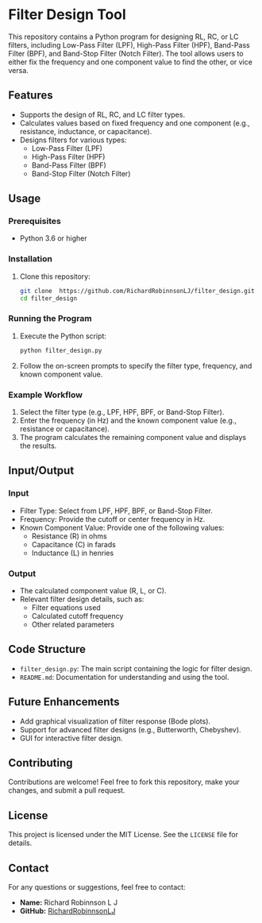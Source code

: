 # Filter Design Tool

This repository contains a Python program for designing RL, RC, or LC filters, including Low-Pass Filter (LPF), High-Pass Filter (HPF), Band-Pass Filter (BPF), and Band-Stop Filter (Notch Filter). The tool allows users to either fix the frequency and one component value to find the other, or vice versa.

## Features
- Supports the design of RL, RC, and LC filter types.
- Calculates values based on fixed frequency and one component (e.g., resistance, inductance, or capacitance).
- Designs filters for various types:
  - Low-Pass Filter (LPF)
  - High-Pass Filter (HPF)
  - Band-Pass Filter (BPF)
  - Band-Stop Filter (Notch Filter)

## Usage
### Prerequisites
- Python 3.6 or higher

### Installation
1. Clone this repository:
   ```bash
   git clone  https://github.com/RichardRobinnsonLJ/filter_design.git
   cd filter_design
   ```

### Running the Program
1. Execute the Python script:
   ```bash
   python filter_design.py
   ```
2. Follow the on-screen prompts to specify the filter type, frequency, and known component value.

### Example Workflow
1. Select the filter type (e.g., LPF, HPF, BPF, or Band-Stop Filter).
2. Enter the frequency (in Hz) and the known component value (e.g., resistance or capacitance).
3. The program calculates the remaining component value and displays the results.

## Input/Output
### Input
- Filter Type: Select from LPF, HPF, BPF, or Band-Stop Filter.
- Frequency: Provide the cutoff or center frequency in Hz.
- Known Component Value: Provide one of the following values:
  - Resistance (R) in ohms
  - Capacitance (C) in farads
  - Inductance (L) in henries

### Output
- The calculated component value (R, L, or C).
- Relevant filter design details, such as:
  - Filter equations used
  - Calculated cutoff frequency
  - Other related parameters

## Code Structure
- `filter_design.py`: The main script containing the logic for filter design.
- `README.md`: Documentation for understanding and using the tool.

## Future Enhancements
- Add graphical visualization of filter response (Bode plots).
- Support for advanced filter designs (e.g., Butterworth, Chebyshev).
- GUI for interactive filter design.

## Contributing
Contributions are welcome! Feel free to fork this repository, make your changes, and submit a pull request.

## License
This project is licensed under the MIT License. See the `LICENSE` file for details.

## Contact
For any questions or suggestions, feel free to contact:
- **Name:** Richard Robinnson L J
- **GitHub:** [RichardRobinnsonLJ](https://github.com/RichardRobinnsonLJ)

